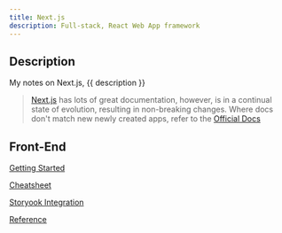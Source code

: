 ```yaml
---
title: Next.js
description: Full-stack, React Web App framework
---
```


## Description

My notes on Next.js, {{ description }}

>[Next.js](https://nextjs.org/ "Official Site") has lots of great documentation, however, is in a continual state of evolution, resulting in non-breaking changes.  Where docs don't match new newly created apps, refer to the [Official Docs](https://nextjs.org)  

## Front-End

<div class="outter-container">
    <div class="item-00"><a href="install/"><p>Getting Started</p></a></div>
    <div class="item-00"><a href="cheatsheet/"><p>Cheatsheet</p></a></div>
    <div class="item-00"><a href="storybook-for-next/"><p>Storyook Integration</p></a></div>
    <div class="item-00"><a href="ref"><p>Reference</p></a></div>
</div>
